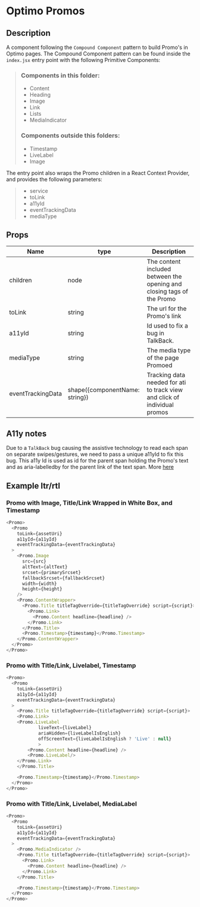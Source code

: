 # Optimo Promos

## Description

A component following the `Compound Component` pattern to build Promo's in Optimo pages.
The Compound Component pattern can be found inside the `index.jsx` entry point with the following Primitive Components:

> ### Components in this folder:
>
> - Content
> - Heading
> - Image
> - Link
> - Lists
> - MediaIndicator
>
> ### Components outside this folders:
>
> - Timestamp
> - LiveLabel
> - Image

The entry point also wraps the Promo children in a React Context Provider, and provides the following parameters:

> - service
> - toLink
> - a11yId
> - eventTrackingData
> - mediaType

## Props

| Name              | type                           | Description                                                               |
| ----------------- | ------------------------------ | ------------------------------------------------------------------------- |
| children          | node                           | The content included between the opening and closing tags of the Promo    |
| toLink            | string                         | The url for the Promo's link                                              |
| a11yId            | string                         | Id used to fix a bug in TalkBack.                                         |
| mediaType         | string                         | The media type of the page Promoed                                        |
| eventTrackingData | shape({componentName: string}) | Tracking data needed for ati to track view and click of individual promos |

## A11y notes

Due to a `TalkBack` bug causing the assistive technology to read each span on separate swipes/gestures, we need to pass a unique a11yId to fix this bug. This a11y Id is used as id for the parent span holding the Promo's text and as aria-labelledby for the parent link of the text span.
More [here](https://github.com/bbc/simorgh/issues/9652)

## Example ltr/rtl

### Promo with Image, Title/Link Wrapped in White Box, and Timestamp

```javascript
<Promo>
  <Promo
    toLink={assetUri}
    a11yId={a11yId}
    eventTrackingData={eventTrackingData}
  >
    <Promo.Image
      src={src}
      altText={altText}
      srcset={primarySrcset}
      fallbackSrcset={fallbackSrcset}
      width={width}
      height={height}
    />
    <Promo.ContentWrapper>
      <Promo.Title titleTagOverride={titleTagOverride} script={script}>
        <Promo.Link>
          <Promo.Content headline={headline} />
        </Promo.Link>
      </Promo.Title>
      <Promo.Timestamp>{timestamp}</Promo.Timestamp>
    </Promo.ContentWrapper>
  </Promo>
</Promo>
```

### Promo with Title/Link, Livelabel, Timestamp

```javascript
<Promo>
  <Promo
    toLink={assetUri}
    a11yId={a11yId}
    eventTrackingData={eventTrackingData}
  >
    <Promo.Title titleTagOverride={titleTagOverride} script={script}>
    <Promo.Link>
    <Promo.LiveLabel
            liveText={liveLabel}
            ariaHidden={liveLabelIsEnglish}
            offScreenText={liveLabelIsEnglish ? 'Live' : null}
            >
        <Promo.Content headline={headline} />
        <Promo.LiveLabel/>
    </Promo.Link>
    </Promo.Title>

    <Promo.Timestamp>{timestamp}</Promo.Timestamp>
  </Promo>
</Promo>
```

### Promo with Title/Link, Livelabel, MediaLabel

```javascript
<Promo>
  <Promo
    toLink={assetUri}
    a11yId={a11yId}
    eventTrackingData={eventTrackingData}
  >
    <Promo.MediaIndicator />
    <Promo.Title titleTagOverride={titleTagOverride} script={script}>
      <Promo.Link>
        <Promo.Content headline={headline} />
      </Promo.Link>
    </Promo.Title>

    <Promo.Timestamp>{timestamp}</Promo.Timestamp>
  </Promo>
</Promo>
```
